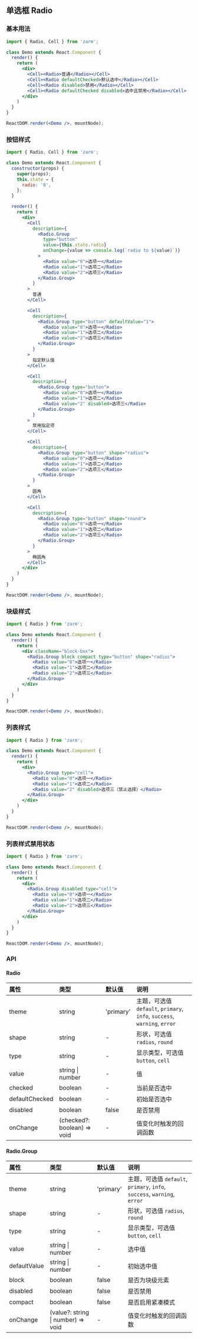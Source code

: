 ## 单选框 Radio



### 基本用法
```jsx
import { Radio, Cell } from 'zarm';

class Demo extends React.Component {
  render() {
    return (
      <div>
        <Cell><Radio>普通</Radio></Cell>
        <Cell><Radio defaultChecked>默认选中</Radio></Cell>
        <Cell><Radio disabled>禁用</Radio></Cell>
        <Cell><Radio defaultChecked disabled>选中且禁用</Radio></Cell>
      </div>
    )
  }
}

ReactDOM.render(<Demo />, mountNode);
```



### 按钮样式
```jsx
import { Radio, Cell } from 'zarm';

class Demo extends React.Component {
  constructor(props) {
    super(props);
    this.state = {
      radio: '0',
    };
  }

  render() {
    return (
      <div>
        <Cell
          description={
            <Radio.Group
              type="button"
              value={this.state.radio}
              onChange={value => console.log(`radio to ${value}`)}
            >
              <Radio value="0">选项一</Radio>
              <Radio value="1">选项二</Radio>
              <Radio value="2">选项三</Radio>
            </Radio.Group>
          }
        >
          普通
        </Cell>

        <Cell
          description={
            <Radio.Group type="button" defaultValue="1">
              <Radio value="0">选项一</Radio>
              <Radio value="1">选项二</Radio>
              <Radio value="2">选项三</Radio>
            </Radio.Group>
          }
        >
          指定默认值
        </Cell>

        <Cell
          description={
            <Radio.Group type="button">
              <Radio value="0">选项一</Radio>
              <Radio value="1">选项二</Radio>
              <Radio value="2" disabled>选项三</Radio>
            </Radio.Group>
          }
        >
          禁用指定项
        </Cell>

        <Cell
          description={
            <Radio.Group type="button" shape="radius">
              <Radio value="0">选项一</Radio>
              <Radio value="1">选项二</Radio>
              <Radio value="2">选项三</Radio>
            </Radio.Group>
          }
        >
          圆角
        </Cell>

        <Cell
          description={
            <Radio.Group type="button" shape="round">
              <Radio value="0">选项一</Radio>
              <Radio value="1">选项二</Radio>
              <Radio value="2">选项三</Radio>
            </Radio.Group>
          }
        >
          椭圆角
        </Cell>
      </div>
    )
  }
}

ReactDOM.render(<Demo />, mountNode);
```



### 块级样式
```jsx
import { Radio } from 'zarm';

class Demo extends React.Component {
  render() {
    return (
      <div className="block-box">
        <Radio.Group block compact type="button" shape="radius">
          <Radio value="0">选项一</Radio>
          <Radio value="1">选项二</Radio>
          <Radio value="2">选项三</Radio>
        </Radio.Group>
      </div>
    )
  }
}

ReactDOM.render(<Demo />, mountNode);
```



### 列表样式
```jsx
import { Radio } from 'zarm';

class Demo extends React.Component {
  render() {
    return (
      <div>
        <Radio.Group type="cell">
          <Radio value="0">选项一</Radio>
          <Radio value="1">选项二</Radio>
          <Radio value="2" disabled>选项三（禁止选择）</Radio>
        </Radio.Group>
      </div>
    )
  }
}

ReactDOM.render(<Demo />, mountNode);
```



### 列表样式禁用状态
```jsx
import { Radio } from 'zarm';

class Demo extends React.Component {
  render() {
    return (
      <div>
        <Radio.Group disabled type="cell">
          <Radio value="0">选项一</Radio>
          <Radio value="1">选项二</Radio>
          <Radio value="2">选项三</Radio>
        </Radio.Group>
      </div>
    )
  }
}

ReactDOM.render(<Demo />, mountNode);
```



### API

#### Radio
| 属性 | 类型 | 默认值 | 说明 |
| :--- | :--- | :--- | :--- |
| theme | string | 'primary' | 主题，可选值 `default`, `primary`, `info`, `success`, `warning`, `error` |
| shape | string | - | 形状，可选值 `radius`, `round` | 
| type | string | - | 显示类型，可选值 `button`, `cell` |
| value | string \| number | - | 值 |
| checked | boolean | - | 当前是否选中 |
| defaultChecked | boolean | - | 初始是否选中 |
| disabled | boolean | false | 是否禁用 |
| onChange | (checked?: boolean) => void | - | 值变化时触发的回调函数 |

#### Radio.Group
| 属性 | 类型 | 默认值 | 说明 |
| :--- | :--- | :--- | :--- |
| theme | string | 'primary' | 主题，可选值 `default`, `primary`, `info`, `success`, `warning`, `error` |
| shape | string | - | 形状，可选值 `radius`, `round` | 
| type | string | - | 显示类型，可选值 `button`, `cell` |
| value | string \| number | - | 选中值 |
| defaultValue | string \| number | - | 初始选中值 |
| block | boolean | false | 是否为块级元素 |
| disabled | boolean | false | 是否禁用 |
| compact | boolean | false | 是否启用紧凑模式 |
| onChange | (value?: string \| number) => void | - | 值变化时触发的回调函数 |
